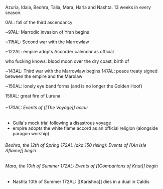 Azuria, Idaia, Beohra, Talia, Mara, Harla and Nashta. 13 weeks in every season.

0AL: fall of the third ascendancy

~97AL: Marrodic invasion of Yrah begins

~115AL: Second war with the Marrowlaw

~122AL: empire adopts Accorder calendar as official

who fucking knows: blood moon over the dry coast, birth of 

~143AL: Third war with the Marrowlaw begins
147AL: peace treaty signed between the empire and the Marolaw

~150AL: lonely eye band forms (and is no longer the Golden Hoof)

159AL: great fire of Luruna

###### ~170AL: Events of [[The Voyage]] occur
- Gulla's mock trial following a disastrous voyage
- empire adopts the white flame accord as an official religion (alongside paragon worship)

###### Beohra, the 12th of Spring 172AL (aka 150 rising): Events of [[An Isle Aflame]] begin

###### Mara, the 10th of Summer 172AL: Events of [[Companions of Knut]] begin
- Nashta 10th of Summer 172AL: [[Karishna]] dies in a dual in Caldis 



